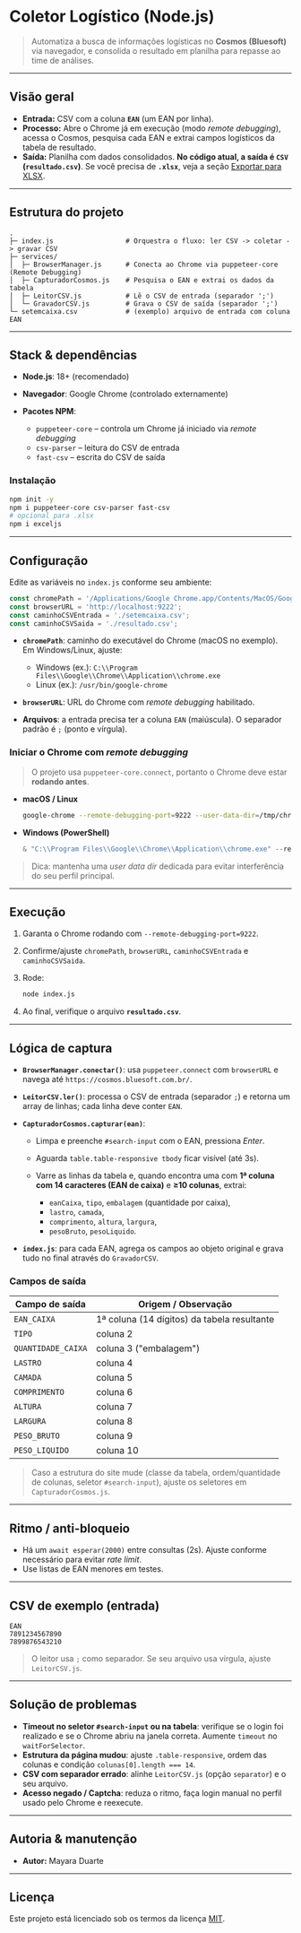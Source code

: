 # Coletor Logístico (Node.js)

> Automatiza a busca de informações logísticas no **Cosmos (Bluesoft)** via navegador, e consolida o resultado em planilha para repasse ao time de análises.

---

## Visão geral

* **Entrada:** CSV com a coluna **`EAN`** (um EAN por linha).
* **Processo:** Abre o Chrome já em execução (modo *remote debugging*), acessa o Cosmos, pesquisa cada EAN e extrai campos logísticos da tabela de resultado.
* **Saída:** Planilha com dados consolidados. **No código atual, a saída é `CSV` (`resultado.csv`)**. Se você precisa de **`.xlsx`**, veja a seção [Exportar para XLSX](#📤-exportar-para-xlsx).

---

## Estrutura do projeto

```
.
├─ index.js                  # Orquestra o fluxo: ler CSV -> coletar -> gravar CSV
├─ services/
│  ├─ BrowserManager.js      # Conecta ao Chrome via puppeteer-core (Remote Debugging)
│  ├─ CapturadorCosmos.js    # Pesquisa o EAN e extrai os dados da tabela
│  ├─ LeitorCSV.js           # Lê o CSV de entrada (separador ';')
│  └─ GravadorCSV.js         # Grava o CSV de saída (separador ';')
└─ setemcaixa.csv            # (exemplo) arquivo de entrada com coluna EAN
```

---

## Stack & dependências

* **Node.js**: 18+ (recomendado)
* **Navegador**: Google Chrome (controlado externamente)
* **Pacotes NPM**:

  * `puppeteer-core` – controla um Chrome já iniciado via *remote debugging*
  * `csv-parser` – leitura do CSV de entrada
  * `fast-csv` – escrita do CSV de saída

### Instalação

```bash
npm init -y
npm i puppeteer-core csv-parser fast-csv
# opcional para .xlsx
npm i exceljs
```

---

## Configuração

Edite as variáveis no `index.js` conforme seu ambiente:

```js
const chromePath = '/Applications/Google Chrome.app/Contents/MacOS/Google Chrome';
const browserURL = 'http://localhost:9222';
const caminhoCSVEntrada = './setemcaixa.csv';
const caminhoCSVSaida = './resultado.csv';
```

* **`chromePath`**: caminho do executável do Chrome (macOS no exemplo). Em Windows/Linux, ajuste:

  * Windows (ex.): `C:\\Program Files\\Google\\Chrome\\Application\\chrome.exe`
  * Linux (ex.): `/usr/bin/google-chrome`
* **`browserURL`**: URL do Chrome com *remote debugging* habilitado.
* **Arquivos**: a entrada precisa ter a coluna `EAN` (maiúscula). O separador padrão é `;` (ponto e vírgula).

### Iniciar o Chrome com *remote debugging*

> O projeto usa `puppeteer-core.connect`, portanto o Chrome deve estar **rodando antes**.

* **macOS / Linux**

  ```bash
  google-chrome --remote-debugging-port=9222 --user-data-dir=/tmp/chrome-profile
  ```
* **Windows (PowerShell)**

  ```powershell
  & "C:\\Program Files\\Google\\Chrome\\Application\\chrome.exe" --remote-debugging-port=9222 --user-data-dir="C:\\temp\\chrome-profile"
  ```

> Dica: mantenha uma *user data dir* dedicada para evitar interferência do seu perfil principal.

---

## Execução

1. Garanta o Chrome rodando com `--remote-debugging-port=9222`.
2. Confirme/ajuste `chromePath`, `browserURL`, `caminhoCSVEntrada` e `caminhoCSVSaida`.
3. Rode:

   ```bash
   node index.js
   ```
4. Ao final, verifique o arquivo **`resultado.csv`**.

---

## Lógica de captura

* **`BrowserManager.conectar()`**: usa `puppeteer.connect` com `browserURL` e navega até `https://cosmos.bluesoft.com.br/`.
* **`LeitorCSV.ler()`**: processa o CSV de entrada (separador `;`) e retorna um array de linhas; cada linha deve conter `EAN`.
* **`CapturadorCosmos.capturar(ean)`**:

  * Limpa e preenche `#search-input` com o EAN, pressiona *Enter*.
  * Aguarda `table.table-responsive tbody` ficar visível (até 3s).
  * Varre as linhas da tabela e, quando encontra uma com **1ª coluna com 14 caracteres (EAN de caixa)** e **≥10 colunas**, extrai:

    * `eanCaixa`, `tipo`, `embalagem` (quantidade por caixa),
    * `lastro`, `camada`,
    * `comprimento`, `altura`, `largura`,
    * `pesoBruto`, `pesoLiquido`.
* **`index.js`**: para cada EAN, agrega os campos ao objeto original e grava tudo no final através do `GravadorCSV`.

### Campos de saída

| Campo de saída     | Origem / Observação                         |
| ------------------ | ------------------------------------------- |
| `EAN_CAIXA`        | 1ª coluna (14 dígitos) da tabela resultante |
| `TIPO`             | coluna 2                                    |
| `QUANTIDADE_CAIXA` | coluna 3 ("embalagem")                      |
| `LASTRO`           | coluna 4                                    |
| `CAMADA`           | coluna 5                                    |
| `COMPRIMENTO`      | coluna 6                                    |
| `ALTURA`           | coluna 7                                    |
| `LARGURA`          | coluna 8                                    |
| `PESO_BRUTO`       | coluna 9                                    |
| `PESO_LIQUIDO`     | coluna 10                                   |

> Caso a estrutura do site mude (classe da tabela, ordem/quantidade de colunas, seletor `#search-input`), ajuste os seletores em `CapturadorCosmos.js`.

---

## Ritmo / anti-bloqueio

* Há um `await esperar(2000)` entre consultas (2s). Ajuste conforme necessário para evitar *rate limit*.
* Use listas de EAN menores em testes.

---

## CSV de exemplo (entrada)

```csv
EAN
7891234567890
7899876543210
```

> O leitor usa `;` como separador. Se seu arquivo usa vírgula, ajuste `LeitorCSV.js`.

---

## Solução de problemas

* **Timeout no seletor `#search-input` ou na tabela**: verifique se o login foi realizado e se o Chrome abriu na janela correta. Aumente `timeout` no `waitForSelector`.
* **Estrutura da página mudou**: ajuste `.table-responsive`, ordem das colunas e condição `colunas[0].length === 14`.
* **CSV com separador errado**: alinhe `LeitorCSV.js` (opção `separator`) e o seu arquivo.
* **Acesso negado / Captcha**: reduza o ritmo, faça login manual no perfil usado pelo Chrome e reexecute.

---

## Autoria & manutenção

* **Autor:** Mayara Duarte

---

## Licença

Este projeto está licenciado sob os termos da licença [MIT](./LICENSE).
